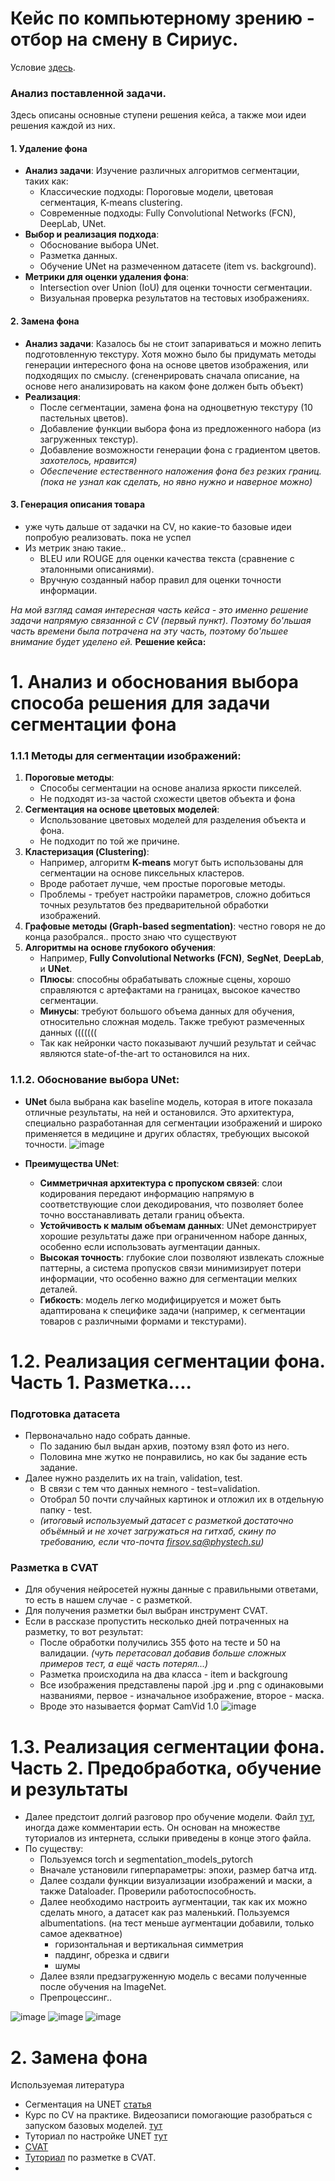 # Кейс по компьютерному зрению - отбор на смену в Сириус.
Условие [здесь](task.md).

### Анализ поставленной задачи.
Здесь описаны основные ступени решения кейса, а также мои идеи решения каждой из них.

#### 1. **Удаление фона**
   - **Анализ задачи**: Изучение различных алгоритмов сегментации, таких как:
     - Классические подходы: Пороговые модели, цветовая сегментация, K-means clustering.
     - Современные подходы: Fully Convolutional Networks (FCN), DeepLab, UNet.
   - **Выбор и реализация подхода**: 
     - Обоснование выбора UNet.
     - Разметка данных.
     - Обучение UNet на размеченном датасете (item vs. background).
   - **Метрики для оценки удаления фона**:
     - Intersection over Union (IoU) для оценки точности сегментации.
     - Визуальная проверка результатов на тестовых изображениях.

#### 2. **Замена фона**
   - **Анализ задачи**: Казалось бы не стоит запариваться и можно лепить подготовленную текстуру. Хотя можно было бы придумать методы генерации интересного фона на основе цветов изображения, или подходящих по смыслу. (сгененрировать сначала описание, на основе него анализировать на каком фоне должен быть объект)
   - **Реализация**:
     - После сегментации, замена фона на одноцветную текстуру (10 пастельных цветов).
     - Добавление функции выбора фона из предложенного набора (из загруженных текстур).
     - Добавление возможности генерации фона с градиентом цветов. _захотелось, нравится)_ 
     - _Обеспечение естественного наложения фона без резких границ. (пока не узнал как сделать, но явно нужно и наверное можно)_

#### 3. **Генерация описания товара**
  - уже чуть дальше от задачки на CV, но какие-то базовые идеи попробую реализовать. пока не успел
  - Из метрик знаю такие.. 
     - BLEU или ROUGE для оценки качества текста (сравнение с эталонными описаниями).
     - Вручную созданный набор правил для оценки точности информации.

_На мой взгляд самая интересная часть кейса - это именно решение задачи напрямую связанной с CV (первый пункт). Поэтому бо'льшая часть времени была потрачена на эту часть, поэтому бо'льшее внимание будет уделено ей._
**Решение кейса:**

# 1. Анализ и обоснования выбора способа решения для задачи сегментации фона

### 1.1.1 **Методы для сегментации изображений**:
1. **Пороговые методы**:
   - Способы сегментации на основе анализа яркости пикселей.
   - Не подходят из-за частой схожести цветов объекта и фона
2. **Сегментация на основе цветовых моделей**:
   - Использование цветовых моделей для разделения объекта и фона.
   - Не подходит по той же причине.
3. **Кластеризация (Clustering)**:
   - Например, алгоритм **K-means** могут быть использованы для сегментации на основе пиксельных кластеров.
   - Вроде работает лучше, чем простые пороговые методы.
   - Проблемы - требует настройки параметров, сложно добиться точных результатов без предварительной обработки изображений.
4. **Графовые методы (Graph-based segmentation)**: честно говоря не до конца разобрался.. просто знаю что существуют
5. **Алгоритмы на основе глубокого обучения**:
   - Например, **Fully Convolutional Networks (FCN)**, **SegNet**, **DeepLab**, и **UNet**. 
   - **Плюсы**: способны обрабатывать сложные сцены, хорошо справляются с артефактами на границах, высокое качество сегментации.
   - **Минусы**: требуют большого объема данных для обучения, относительно сложная модель. Также требуют размеченных данных (((((((
   - Так как нейронки часто показывают лучший результат и сейчас являются state-of-the-art то остановился на них.

### 1.1.2. **Обоснование выбора UNet**:
- **UNet** была выбрана как baseline модель, которая в итоге показала отличные результаты, на ней и остановился. Это архитектура, специально разработанная для сегментации изображений и широко применяется в медицине и других областях, требующих высокой точности.
![image](https://github.com/user-attachments/assets/da4b51db-6077-4310-86e4-0d2cbd71a9c3)

- **Преимущества UNet**:
  - **Симметричная архитектура с пропуском связей**: слои кодирования передают информацию напрямую в соответствующие слои декодирования, что позволяет более точно восстанавливать детали границ объекта.
  - **Устойчивость к малым объемам данных**: UNet демонстрирует хорошие результаты даже при ограниченном наборе данных, особенно если использовать аугментации данных.
  - **Высокая точность**: глубокие слои позволяют извлекать сложные паттерны, а система пропусков связи минимизирует потери информации, что особенно важно для сегментации мелких деталей.
  - **Гибкость**: модель легко модифицируется и может быть адаптирована к специфике задачи (например, к сегментации товаров с различными формами и текстурами).

# 1.2. Реализация сегментации фона. Часть 1. Разметка....
### Подготовка датасета
  - Первоначально надо собрать данные.
    - По заданию был выдан архив, поэтому взял фото из него.
    - Половина мне жутко не понравились, но как бы задание есть задание.
  - Далее нужно разделить их на train, validation, test.
    - В связи с тем что данных немного - test=validation.
    - Отобрал 50 почти случайных картинок и отложил их в отдельную папку - test. 
    - _(итоговый используемый датасет с разметкой достаточно объёмный и не хочет загружаться на гитхаб, скину по требованию, если что-почта firsov.sa@phystech.su)_
### Разметка в CVAT
  - Для обучения нейросетей нужны данные с правильными ответами, то есть в нашем случае - с разметкой.
  - Для получения разметки был выбран инструмент CVAT.
  - Если в рассказе пропустить несколько дней потраченных на разметку, то вот результат:
    - После обработки получились 355 фото на тесте и 50 на валидации. _(чуть перетасовал добавив больше сложных примеров тест, а ещё часть потерял...)_
    - Разметка происходила на два класса - item и backgroung
    - Все изображения представлены парой .jpg и .png с одинаковыми названиями, первое - изначальное изображение, второе - маска.
    - Вроде это называется формат CamVid 1.0
      ![image](https://github.com/user-attachments/assets/ee59daaf-0458-4938-89f8-2a450e043439)

# 1.3. Реализация сегментации фона. Часть 2. Предобработка, обучение и результаты
  - Далее предстоит долгий разговор про обучение модели. Файл [тут](main_file_segmentation.ipynb), иногда даже комментарии есть. Он основан на множестве туториалов из интернета, сслыки приведены в конце этого файла.
  - По существу:
    - Пользуемся torch и segmentation_models_pytorch
    - Вначале установили гиперпараметры: эпохи, размер батча итд.
    - Далее создали функции визуализации изображений и маски, а также Dataloader. Проверили работоспособность.
    - Далее необходимо настроить аугментации, так как их можно сделать много, а датасет как раз маленький. Пользуемся albumentations. (на тест меньше аугментации добавили, только самое адекватное)
      - горизонтальная и вертикальная симметрия
      - паддинг, обрезка и сдвиги
      - шумы
    - Далее взяли предзагруженную модель с весами полученные после обучения на ImageNet.
    - Препроцессинг..
   
![image](https://github.com/user-attachments/assets/0aaeb4d2-8db8-45ab-838c-cc72dced3832)
![image](https://github.com/user-attachments/assets/45af2ff0-f305-4e0f-97fc-f3fffbd20ed7)
![image](https://github.com/user-attachments/assets/c30fe922-96c7-4cb1-9b78-1d032baa29c0)

# 2. Замена фона




Используемая литература
  - Сегментация на UNET [статья](https://habr.com/ru/articles/746842/)
  - Курс по CV на практике. Видеозаписи помогающие разобраться с запуском базовых моделей. [тут](https://youtube.com/playlist?list=PLou0mfoS85QWscWhcdf7Zl00poc0q7s8c&si=LIPAzgiN7pfLGhC7)
  - Туториал по настройке UNET [тут](https://youtu.be/zpyzBR3MuT0?si=HsGnA2_TD_eUAXhF)
  - [CVAT](https://www.cvat.ai/)
  - [Туториал](https://habr.com/ru/articles/677484/) по разметке в CVAT.
  - 
